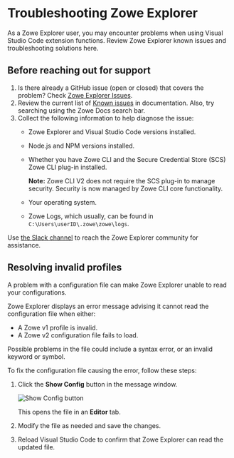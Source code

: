 # Troubleshooting Zowe Explorer

As a Zowe Explorer user, you may encounter problems when using Visual Studio Code extension functions. Review Zowe Explorer known issues and troubleshooting solutions here.

## Before reaching out for support

1. Is there already a GitHub issue (open or closed) that covers the problem? Check [Zowe Explorer Issues](https://github.com/zowe/vscode-extension-for-zowe/issues).
2. Review the current list of [Known issues](known-ze.md) in documentation. Also, try searching using the Zowe Docs search bar.
3. Collect the following information to help diagnose the issue:
    - Zowe Explorer and Visual Studio Code versions installed.
    - Node.js and NPM versions installed.
    - Whether you have Zowe CLI and the Secure Credential Store (SCS) Zowe CLI plug-in installed.

      **Note:** Zowe CLI V2 does not require the SCS plug-in to manage security.  Security is now managed by Zowe CLI core functionality.  

    - Your operating system.
    - Zowe Logs, which usually, can be found in `C:\Users\userID\.zowe\zowe\logs`.

Use [the Slack channel](https://app.slack.com/client/T1BAJVCTY/CUVE37Z5F) to reach the Zowe Explorer community for assistance.

## Resolving invalid profiles

A problem with a configuration file can make Zowe Explorer unable to read your configurations.

Zowe Explorer displays an error message advising it cannot read the configuration file when either:

- A Zowe v1 profile is invalid.
- A Zowe v2 configuration file fails to load.

Possible problems in the file could include a syntax error, or an invalid keyword or symbol.

To fix the configuration file causing the error, follow these steps:

1. Click the **Show Config** button in the message window.

    ![Show Config button](pathname:///v2.5.x/images/ze/ZE-show-config-button.gif)

    This opens the file in an **Editor** tab.

2. Modify the file as needed and save the changes.
3. Reload Visual Studio Code to confirm that Zowe Explorer can read the updated file.


